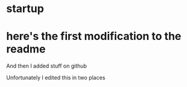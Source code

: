 # startup

# here's the first modification to the readme

And then I added stuff on github

<p> Unfortunately I edited this in two places</p>
